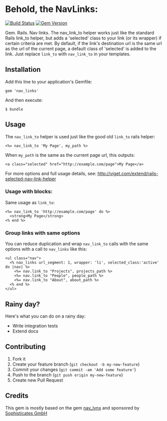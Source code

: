 # Behold, the NavLinks:

[![Build Status](https://travis-ci.org/bxt/wptemplates.png?branch=master)](https://travis-ci.org/bxt/wptemplates)
[![Gem Version](https://badge.fury.io/rb/nav_links.png)](http://badge.fury.io/rb/nav_links)

Gem. Rails. Nav links. The nav_link_to helper works just like the standard Rails link_to helper, but adds a 'selected' class to your link (or its wrapper) if certain criteria are met. By default, if the link's destination url is the same url as the url of the current page, a default class of 'selected' is added to the link. Just replace `link_to` with `nav_link_to` in your templates.

## Installation

Add this line to your application's Gemfile:

    gem 'nav_links'

And then execute:

    $ bundle

## Usage

The `nav_link_to` helper is used just like the good old `link_to` rails helper:

    <%= nav_link_to 'My Page', my_path %>

When `my_path` is the same as the current page url, this outputs:

    <a class="selected" href="http://example.com/page">My Page</a>

For more options and full usage details, see: http://viget.com/extend/rails-selected-nav-link-helper

### Usage with blocks:

Same usage as `link_to`:

    <%= nav_link_to 'http://example.com/page' do %>
      <strong>My Page</strong>
    <% end %>

### Group links with same options

You can reduce duplication and wrap `nav_link_to` calls with the same options with a call to `nav_links` like this:

    <ul class="nav">
      <% nav_links url_segment: 1, wrapper: 'li', selected_class:'active' do |nav| %>
        <%= nav.link_to "Projects", projects_path %>
        <%= nav.link_to "People", people_path %>
        <%= nav.link_to "About", about_path %>
      <% end %>
    </ul>

## Rainy day?

Here's what you can do on a rainy day:

  - Write integration tests
  - Extend docs

## Contributing

1. Fork it
2. Create your feature branch (`git checkout -b my-new-feature`)
3. Commit your changes (`git commit -am 'Add some feature'`)
4. Push to the branch (`git push origin my-new-feature`)
5. Create new Pull Request

## Credits

This gem is mostly based on the gem [nav_lynx](https://github.com/vigetlabs/nav_lynx) and sponsored by [Sophisticates GmbH](http://sophisticates.de/)

